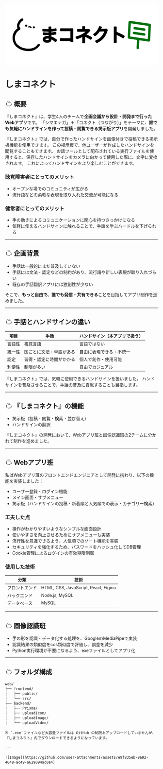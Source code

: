 <p align="center">
  <img src="web/frontend/public/images/logo.png" alt="しまコネクト ロゴ" >
</p>

# しまコネクト

<h2>
  <img src="web/frontend/public/images/listShima.jpg" alt="alt text" style="height: 1em; vertical-align: baseline;" />
  概要
</h2>

『しまコネクト』は、学生4人のチームで**企画会議から設計・開発まで行ったWebアプリ**です。
「シマエナガ」＋「コネクト（つながり）」をテーマに、**誰でも気軽にハンドサインを作って投稿・閲覧できる掲示板アプリ**を開発しました。

『しまコネクト』では、自分で作ったハンドサインを画像付きで投稿できる掲示板機能を使用できます。
この掲示板で、他ユーザーが作成したハンドサインを閲覧することもできます。
お話ツールとして配布されている実行ファイルを使用すると、保存したハンドサインをカメラに向かって使用した際に、文字に変換されます。
これによってハンドサインをより楽しむことができます。

### 聴覚障害者にとってのメリット
- オープンな場でのコミュニティが広がる  
- 流行語などの柔軟な表現を取り入れた交流が可能になる

### 健常者にとってのメリット
- 手の動きによるコミュニケーションに関心を持つきっかけになる
- 気軽に使えるハンドサインに触れることで、手話を学ぶハードルを下げられる

---

<h2>
  <img src="web/frontend/public/images/listShima.jpg" alt="alt text" style="height: 1em; vertical-align: baseline;" />
  企画背景
</h2>

- 手話は一般的にまだ普及していない
- 手話には文法・認定などの制約があり、流行語や新しい表現が取り入れづらい
- 既存の手話翻訳アプリには独創性が少ない

そこで、**もっと自由で、誰でも発信・共有できること**を目指してアプリ制作を進めました。

---

<h2>
  <img src="web/frontend/public/images/listShima.jpg" alt="alt text" style="height: 1em; vertical-align: baseline;" />
  手話とハンドサインの違い
</h2>

| 項目 | 手話 | ハンドサイン（本アプリで扱う） |
|------|------|-----------------------------|
| 言語性 | 視覚言語 | 言語ではない |
| 統一性 | 国ごとに文法・単語がある | 自由に表現できる・不統一 |
| 認定 | 習得・認定に時間がかかる | 個人で創作・使用可能 |
| 利便性 | 制限が多い | 自由でカジュアル |

『しまコネクト』では、気軽に使用できるハンドサインを扱いました。
ハンドサインを普及させることで、手話の普及に貢献することも目指します。

---

<h2>
  <img src="web/frontend/public/images/listShima.jpg" alt="alt text" style="height: 1em; vertical-align: baseline;" />
  『しまコネクト』の機能
</h2>

- 掲示板（投稿・閲覧・検索・並び替え） 
- ハンドサインの翻訳

『しまコネクト』の開発において、Webアプリ班と画像認識班の2チームに分かれて制作を進めました。

---

<h2>
  <img src="web/frontend/public/images/listShima.jpg" alt="alt text" style="height: 1em; vertical-align: baseline;" />
  Webアプリ班
</h2>

私はWebアプリ班のフロントエンドエンジニアとして開発に携わり、以下の機能を実装しました：
- ユーザー登録・ログイン機能
- メイン画面・サブメニュー
- 掲示板（ハンドサインの投稿・新着順と人気順での表示・カテゴリー検索）

### 工夫した点
- 操作がわかりやすいようなシンプルな画面設計
- 使いやすさを向上させるためにサブメニューも実装
- 流行性を意識できるよう、人気順でのソート機能を実装
- セキュリティを強化するため、パスワードをハッシュ化してDB管理
- Cookie管理によるログインの有効期限制御

### 使用した技術
| 分類 | 技術 |
|------|------|
| フロントエンド | HTML, CSS, JavaScript, React, Figma |
| バックエンド | Node.js, MySQL |
| データベース | MySQL |

---

<h2>
  <img src="web/frontend/public/images/listShima.jpg" alt="alt text" style="height: 1em; vertical-align: baseline;" />
  画像認識班
</h2>

- 手の形を認識・データ化する処理を、GoogleのMediaPipeで実装
- 認識結果の類似度をcos類似度で評価し、誤差を減少
- Python実行環境が不要になるよう、exeファイルとしてアプリ化

---

<h2>
  <img src="web/frontend/public/images/listShima.jpg" alt="alt text" style="height: 1em; vertical-align: baseline;" />
  フォルダ構成
</h2>

```plaintext
web/
├── frontend/
│   ├── public/
│   └── src/
├── backend/
│   ├── Prisma/
│   ├── uploadIcon/
│   ├── uploadImage/
│   └── uploadVideo/

※ `.exe`ファイルなど大容量ファイルは GitHub の制限上アップロードしていませんが、『しまコネクト』内でダウンロードできるようになっています。

---

![Image](https://github.com/user-attachments/assets/e9f835eb-9a92-4048-ac49-a629094ac0e4)
